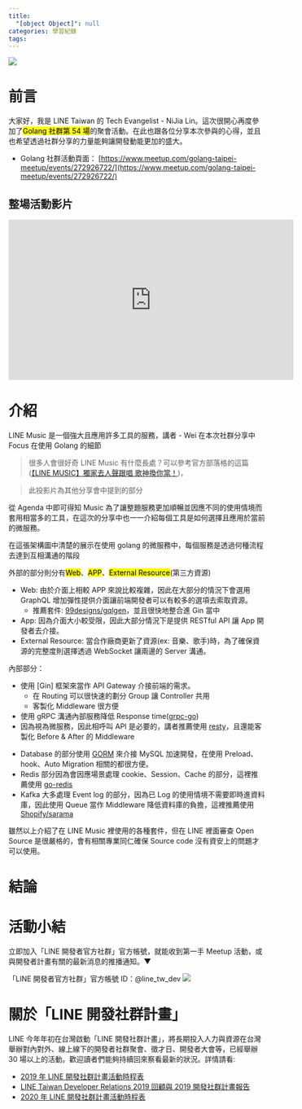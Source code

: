 ```yaml
---
title:
  "[object Object]": null
categories: 學習紀錄
tags:
---
```


<style>
  section.compact {
    font-size: 150%  
  }
  img[alt~="center"] {
    display: block;
    margin: 0 auto;
  }
</style>

![](https://nijialin.com/images/2020/golang-54/go-logo.jpg)

# 前言

大家好，我是 LINE Taiwan 的 Tech Evangelist - NiJia Lin。這次很開心再度參加了<mark>Golang 社群第 54 場</mark>的聚會活動。在此也跟各位分享本次參與的心得，並且也希望透過社群分享的力量能夠讓開發動能更加的盛大。

- Golang 社群活動頁面： [https://www.meetup.com/golang-taipei-meetup/events/272926722/](https://www.meetup.com/golang-taipei-meetup/events/272926722/)

<!-- more -->

## 整場活動影片

<iframe width="560" height="315" src="https://www.youtube.com/embed/ShZsxFl0Ph4" frameborder="0" allow="accelerometer; autoplay; clipboard-write; encrypted-media; gyroscope; picture-in-picture" allowfullscreen></iframe>

# 介紹

<script async class="speakerdeck-embed" data-id="2865bb1c091b4210b4852bb76828a769" data-ratio="1.77777777777778" src="//speakerdeck.com/assets/embed.js"></script>

LINE Music 是一個強大且應用許多工具的服務，講者 - Wei 在本次社群分享中 Focus 在使用 Golang 的細節

> 很多人會很好奇 LINE Music 有什麼長處？可以參考官方部落格的這篇([【LINE MUSIC】獨家去人聲跟唱 歌神換你當！](http://official-blog.line.me/tw/archives/83474706.html))，

<script async class="speakerdeck-embed" data-slide="28" data-id="6e0e7afe98124bf08f13f200f1b45010" data-ratio="1.77777777777778" src="//speakerdeck.com/assets/embed.js"></script>

> 此投影片為其他分享會中提到的部分

<script async class="speakerdeck-embed" data-slide="3" data-id="2865bb1c091b4210b4852bb76828a769" data-ratio="1.77777777777778" src="//speakerdeck.com/assets/embed.js"></script>

從 Agenda 中即可得知 Music 為了讓整題服務更加順暢並因應不同的使用情境而套用相當多的工具，在這次的分享中也一一介紹每個工具是如何選擇且應用於當前的微服務。

<script async class="speakerdeck-embed" data-slide="5" data-id="2865bb1c091b4210b4852bb76828a769" data-ratio="1.77777777777778" src="//speakerdeck.com/assets/embed.js"></script>

在這張架構圖中清楚的展示在使用 golang 的微服務中，每個服務是透過何種流程去達到互相溝通的階段

外部的部分則分有<mark>Web</mark>、<mark>APP</mark>、<mark>External Resource</mark>(第三方資源)

- Web: 由於介面上相較 APP 來說比較複雜，因此在大部分的情況下會選用 GraphQL 增加彈性提供介面讓前端開發者可以有較多的選項去索取資源。
  - 推薦套件: [99designs/gqlgen](https://github.com/99designs/gqlgen)，並且很快地整合進 Gin 當中
- App: 因為介面大小較受限，因此大部分情況下是提供 RESTful API 讓 App 開發者去介接。
- External Resource: 當合作廠商更新了資源(ex: 音樂、歌手)時，為了確保資源的完整度則選擇透過 WebSocket 讓兩邊的 Server 溝通。

內部部分：

- 使用 [Gin] 框架來當作 API Gateway 介接前端的需求。
  - 在 Routing 可以很快速的劃分 Group 讓 Controller 共用
  - 客製化 Middleware 很方便
- 使用 gRPC 溝通內部服務降低 Response time([grpc-go](https://github.com/grpc/grpc-go))
- 因為視為微服務，因此相呼叫 API 是必要的，講者推薦使用 [resty](https://github.com/go-resty/resty)，且還能客製化 Before & After 的 Middleware

<script async class="speakerdeck-embed" data-slide="19" data-id="2865bb1c091b4210b4852bb76828a769" data-ratio="1.77777777777778" src="//speakerdeck.com/assets/embed.js"></script>

- Database 的部分使用 [GORM](https://github.com/go-gorm/gorm) 來介接 MySQL 加速開發，在使用 Preload、hook、Auto Migration 相關的都很方便。
- Redis 部分因為會因應場景處理 cookie、Session、Cache 的部分，這裡推薦使用 [go-redis](https://github.com/go-redis/redis)
- Kafka 大多處理 Event log 的部分，因為已 Log 的使用情境不需要即時進資料庫，因此使用 Queue 當作 Middleware 降低資料庫的負擔，這裡推薦使用 [Shopify/sarama](https://github.com/Shopify/sarama)

雖然以上介紹了在 LINE Music 裡使用的各種套件，但在 LINE 裡面審查 Open Source 是很嚴格的，會有相關專業同仁確保 Source code 沒有資安上的問題才可以使用。

# 結論

# 活動小結

立即加入「LINE 開發者官方社群」官方帳號，就能收到第一手 Meetup 活動，或與開發者計畫有關的最新消息的推播通知。▼

「LINE 開發者官方社群」官方帳號 ID：@line_tw_dev
![](https://www.evanlin.com/images/2020/line-tw-dev-qr.png)

# 關於「LINE 開發社群計畫」

LINE 今年年初在台灣啟動「LINE 開發社群計畫」，將長期投入人力與資源在台灣舉辦對內對外、線上線下的開發者社群聚會、徵才日、開發者大會等，已經舉辦 30 場以上的活動。歡迎讀者們能夠持續回來察看最新的狀況。詳情請看:

- [2019 年 LINE 開發社群計畫活動時程表](https://engineering.linecorp.com/zh-hant/blog/line-taiwan-developer-relations-2019-plan/)
- [LINE Taiwan Developer Relations 2019 回顧與 2019 開發社群計畫報告](https://engineering.linecorp.com/zh-hant/blog/line-taiwan-developer-relations-2019/)
- [2020 年 LINE 開發社群計畫活動時程表](https://engineering.linecorp.com/zh-hant/blog/2020-line-tw-devrel/)
